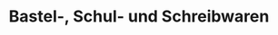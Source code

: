 ---
title: "Bastel-, Schul- und Schreibwaren"
url: /bad-soden-am-taunus/bastel-schul-und-schreibwaren/
shop: Lebensmittel
---